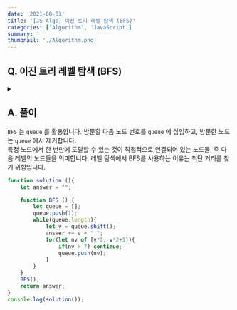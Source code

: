 ```yaml
---
date: '2021-08-03'
title: '[JS Algo] 이진 트리 레벨 탐색 (BFS)'
categories: ['Algorithm', 'JavaScript']
summary: ''
thumbnail: './Algorithm.png'
---
```


## Q. 이진 트리 레벨 탐색 (BFS)

<details>
<summary></summary>
<div markdown="1">       
queue 자료구조를 이용해 이진 트리 레벨 탐색을 수행합니다.
</div>
</details>

## A. 풀이
`BFS` 는 `queue` 를 활용합니다. 방문할 다음 노드 번호를 `queue` 에 삽입하고, 방문한 노드는 `queue` 에서 제거합니다.<br> 
특정 노드에서 한 번만에 도달할 수 있는 것이 직접적으로 연결되어 있는 노드들, 즉 다음 레벨의 노드들을 의미합니다. 레벨 탐색에서 BFS를 사용하는 이유는 최단 거리를 찾기 위함입니다.

```javascript
function solution (){
    let answer = "";

    function BFS () {
        let queue = [];
        queue.push(1);
        while(queue.length){
            let v = queue.shift();
            answer += v + " ";
            for(let nv of [v*2, v*2+1]){
                if(nv > 7) continue;
                queue.push(nv);
            }
        }
    }
    BFS();
    return answer;
}
console.log(solution());
```